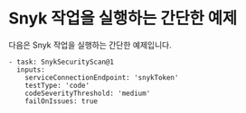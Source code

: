 # Snyk 작업을 실행하는 간단한 예제

다음은 Snyk 작업을 실행하는 간단한 예제입니다.

```
- task: SnykSecurityScan@1
  inputs:
    serviceConnectionEndpoint: 'snykToken'
    testType: 'code'
    codeSeverityThreshold: 'medium'
    failOnIssues: true
```